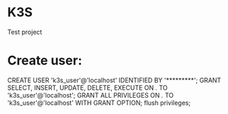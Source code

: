 # K3S
Test project


Create user:
=============

CREATE USER 'k3s_user'@'localhost' IDENTIFIED BY '*********';
GRANT SELECT, INSERT, UPDATE, DELETE, EXECUTE ON  *.* TO 'k3s_user'@'localhost';
GRANT ALL PRIVILEGES ON *.* TO 'k3s_user'@'localhost' WITH GRANT OPTION;
flush privileges; 